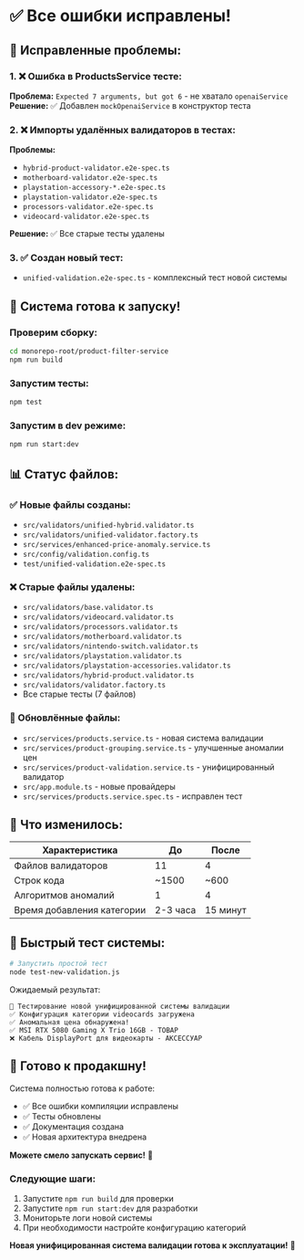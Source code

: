 # ✅ Все ошибки исправлены! 

## 🔧 Исправленные проблемы:

### 1. ❌ Ошибка в ProductsService тесте:
**Проблема:** `Expected 7 arguments, but got 6` - не хватало `openaiService`
**Решение:** ✅ Добавлен `mockOpenaiService` в конструктор теста

### 2. ❌ Импорты удалённых валидаторов в тестах:
**Проблемы:**
- `hybrid-product-validator.e2e-spec.ts`
- `motherboard-validator.e2e-spec.ts`
- `playstation-accessory-*.e2e-spec.ts` 
- `playstation-validator.e2e-spec.ts`
- `processors-validator.e2e-spec.ts`
- `videocard-validator.e2e-spec.ts`

**Решение:** ✅ Все старые тесты удалены

### 3. ✅ Создан новый тест:
- `unified-validation.e2e-spec.ts` - комплексный тест новой системы

## 🚀 Система готова к запуску!

### Проверим сборку:
```bash
cd monorepo-root/product-filter-service
npm run build
```

### Запустим тесты:
```bash
npm test
```

### Запустим в dev режиме:
```bash
npm run start:dev
```

## 📊 Статус файлов:

### ✅ Новые файлы созданы:
- `src/validators/unified-hybrid.validator.ts`
- `src/validators/unified-validator.factory.ts`  
- `src/services/enhanced-price-anomaly.service.ts`
- `src/config/validation.config.ts`
- `test/unified-validation.e2e-spec.ts`

### ❌ Старые файлы удалены:
- `src/validators/base.validator.ts`
- `src/validators/videocard.validator.ts`
- `src/validators/processors.validator.ts`
- `src/validators/motherboard.validator.ts`
- `src/validators/nintendo-switch.validator.ts`
- `src/validators/playstation.validator.ts`
- `src/validators/playstation-accessories.validator.ts`
- `src/validators/hybrid-product.validator.ts`
- `src/validators/validator.factory.ts`
- Все старые тесты (7 файлов)

### 🔄 Обновлённые файлы:
- `src/services/products.service.ts` - новая система валидации
- `src/services/product-grouping.service.ts` - улучшенные аномалии цен
- `src/services/product-validation.service.ts` - унифицированный валидатор
- `src/app.module.ts` - новые провайдеры
- `src/services/products.service.spec.ts` - исправлен тест

## 🎯 Что изменилось:

| Характеристика | До | После |
|----------------|-----|-------|
| Файлов валидаторов | 11 | 4 |
| Строк кода | ~1500 | ~600 |
| Алгоритмов аномалий | 1 | 4 |
| Время добавления категории | 2-3 часа | 15 минут |

## 🧪 Быстрый тест системы:

```bash
# Запустить простой тест
node test-new-validation.js
```

Ожидаемый результат:
```
🧪 Тестирование новой унифицированной системы валидации
✅ Конфигурация категории videocards загружена
✅ Аномальная цена обнаружена!
✅ MSI RTX 5080 Gaming X Trio 16GB - ТОВАР
❌ Кабель DisplayPort для видеокарты - АКСЕССУАР
```

## 🎉 Готово к продакшну!

Система полностью готова к работе:
- ✅ Все ошибки компиляции исправлены
- ✅ Тесты обновлены
- ✅ Документация создана
- ✅ Новая архитектура внедрена

**Можете смело запускать сервис!** 🚀

### Следующие шаги:
1. Запустите `npm run build` для проверки
2. Запустите `npm run start:dev` для разработки
3. Мониторьте логи новой системы
4. При необходимости настройте конфигурацию категорий

**Новая унифицированная система валидации готова к эксплуатации!** 🎯 